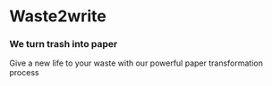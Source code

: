 # Waste2write

### We turn trash into paper

<p>Give a new life to your waste with our powerful paper transformation process</p>
